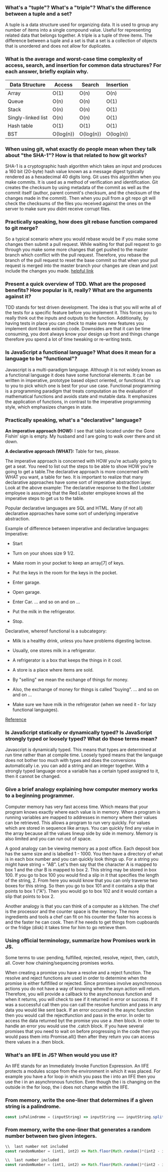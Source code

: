 ### What's a "tuple"? What's a "triple"? What's the difference between a tuple and a set?
A tuple is a data structure used for organizing data. It is used to group any number of items into a single compound value. Useful for representing related data that belongs together.
A triple is a tuple of three items. The difference between a tuple and a set is that a set is a collection of objects that is unordered and does not allow for duplicates.

### What is the average and worst-case time complexity of access, search, and insertion for common data structures? For each answer, briefly explain why.
| Data Structure | Access | Search | Insertion
|---|---|---|---|
Array | O(1) | O(n) | O(n)
Queue | O(n) | O(n) | O(1)
Stack | O(n) | O(n) | O(1)
Singly-linked list | O(n) | O(n) | O(1)
Hash table | O(1) | O(1) | O(1)
BST | O(log(n)) | O(log(n)) | O(log(n))

### When using git, what exactly do people mean when they talk about "the SHA-1"? How is that related to how git works?
SHA-1 is a cryptographic hash algorithm which takes an input and produces a 160 bit (20-byte) hash value known as a message digest typically rendered as a hexadecimal 40 digits long. Git uses this algorithm when you make commits. It is used as a method of verification and identification. Git creates the checksum by using metadata of the commit as well as the commit itself (author, parent commit's checksum, and the checksum of the changes made in the commit). Then when you pull from a git repo git will check the checksums of the files you received against the ones on the server to make sure you didnt receive corrupt files.

### Practically speaking, how does git rebase function compared to git merge?
So a typical scenario where you would rebase would be if you make some changes then submit a pull request. While waiting for that pull request to go through you make some more changes that get pushed to the master branch which conflict with the pull request. Therefore, you rebase the branch of the pull request to reset the base commit so that when your pull request is merged into the master branch your changes are clean and just include the changes you made. [helpful link](https://www.atlassian.com/git/tutorials/merging-vs-rebasing)

### Present a quick overview of TDD. What are the proposed benefits? How popular is it, really? What are the arguments against it?

TDD stands for test driven development. The idea is that you will write all of the tests for a specific feature before you implement it. This forces you to really think out the inputs and outputs to the function. Additionally, by having tests in place you can check to make sure new features you implement dont break existing code. Downsides are that it can be time consuming, you dont always know your design up front and things change therefore you spend a lot of time tweaking or re-writing tests.

### Is JavaScript a functional language? What does it mean for a language to be "functional"?
Javascript is a multi-paradigm language. Although it is not widely known as a functional language it does have some functional elements. It can be written in imperative, prototype based object oriented, or functional. It's up to you to pick which one is best for your use case. Functional programming is a programming paradigm that treats computation as the evaluation of mathematical functions and avoids state and mutable data. It emphasizes the application of functions, in contrast to the imperative programming style, which emphasizes changes in state.

### Practically speaking, what's a "declarative" language?

**An imperative approach (HOW):** I see that table located under the Gone Fishin’ sign is empty. My husband and I are going to walk over there and sit down.

**A declarative approach (WHAT):** Table for two, please.

The imperative approach is concerned with HOW you’re actually going to get a seat. You need to list out the steps to be able to show HOW you’re going to get a table.The declarative approach is more concerned with WHAT you want, a table for two. It is important to realize that many declarative approaches have some sort of imperative abstraction layer. Look at the above example: The declarative response to the Red Lobster employee is assuming that the Red Lobster employee knows all the imperative steps to get us to the table.

Popular declarative languages are SQL and HTML. Many (if not all) declarative approaches have some sort of underlying imperative abstraction.

Example of difference between imperative and declarative languages:
Imperative:

* Start
* Turn on your shoes size 9 1/2.
* Make room in your pocket to keep an array[7] of keys.
* Put the keys in the room for the keys in the pocket.
* Enter garage.
* Open garage.
* Enter Car.
... and so on and on ...

* Put the milk in the refrigerator.
* Stop.

Declarative, whereof functional is a subcategory:

* Milk is a healthy drink, unless you have problems digesting lactose.
* Usually, one stores milk in a refrigerator.
* A refrigerator is a box that keeps the things in it cool.
* A store is a place where items are sold.
* By "selling" we mean the exchange of things for money.
* Also, the exchange of money for things is called "buying".
... and so on and on ...

* Make sure we have milk in the refrigerator (when we need it - for lazy functional languages).

[Reference](https://tylermcginnis.com/imperative-vs-declarative-programming/)

### Is JavaScript statically or dynamically typed? Is JavaScript strongly typed or loosely typed? What do those terms mean?
Javascript is dynamically typed. This means that types are determined at run time rather than at compile time. Loosely typed means that the language does not bother too much with types and does the conversions automatically i.e. you can add a string and an integer together. With a strongly typed language once a variable has a certain typed assigned to it, then it cannot be changed. 

### Give a brief analogy explaining how computer memory works to a beginning programmer.
Computer memory has very fast access time. Which means that your program knows exactly where each value is in memory. When a program is running variables are mapped to addresses in memory where their values can be retrieved. This allows a program to run very quickly. For values which are stored in sequence like arrays. You can quickly find any value in the array because all the values lineup side by side in memory. Memory is also limited and you can run out of space. 

A good analogy can be viewing memory as a post office. Each deposit box has the same size and is labelled 1 - 1000. You then have a directory of what is in each box number and you can quickly look things up. For a string you might have string = "AB". Let's then say that the character A is mapped to box 1 and the char B is mapped to box 2. This string may be stored in box 100. If you go to box 100 you would find a slip in it that specifies the length of the string, 2. From here you would know that you can only traverse two boxes for this string. So then you go to box 101 and it contains a slip that points to box 1 ("A"). Then you would go to box 102 and it would contain a slip that points to box 2. 

Another analogy is that you can think of a computer as a kitchen. The chef is the processor and the counter space is the memory. The more ingredients and tools a chef can fit on his counter the faster his access is and the faster he can cook. Then if he needs to get things from cupboards or the fridge (disk) it takes time for him to go retrieve them.

### Using official terminology, summarize how Promises work in JS.
Some terms to use: pending, fulfilled, rejected, resolve, reject, then, catch, all. Cover how chaining/sequencing promises works.

When creating a promise you have a resolve and a reject function. The resolve and reject functions are used in order to determine when the promise is either fuflfilled or rejected. Since promises involve asynchronous actions you do not have a way of knowing when the asyn action will return. Therefore, you will provide a callback to the asynchonous function and when it returns, you will check to see if it returned in error or success. If it was a successful call then you can call the resolve function and pass in any data you would like sent back. If an error occurred in the async function then you would call the rejectfunction and pass in the error. In order to access the data returned byt the promise you use a .then block. In order to handle an error you would use the .catch block. If you have several promises that you need to wait on before progressing in the code then you would pass them into Promise.all() then after they return you can access there values in a .then block.


### What's an IIFE in JS? When would you use it?
An IIFE stands for an Immediately Invoke Function Expression. An IIFE protects a modules scope from the environment in which it was placed. For example you have a for loop in which you pass the i into an IIFE then you use the i in an asynchronous function. Even though the i is changing on the outside in the for loop, the i does not change within the IIFE.

### From memory, write the one-liner that determines if a given string is a palindrome.
```javascript
const isPalindrome = (inputString) => inputString === inputString.split('').reverse().join('');
```

### From memory, write the one-liner that generates a random number between two given integers.
```javascript
\\  last number not included 
const randomNumber = (int1, int2) => Math.floor(Math.random()*(int2 - int1)) + int1;

\\  last number included
const randomNumber = (int1, int2) => Math.floor(Math.random()*(int2 - int1 + 1)) + int1;
```
